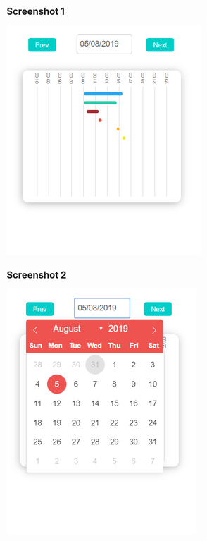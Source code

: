 ## Screenshot 1
![alt text](https://raw.githubusercontent.com/1986webdeveloper/reactjs-test-scheduler/master/screenshots/Screenshot_1.png)

## Screenshot 2
![alt text](https://raw.githubusercontent.com/1986webdeveloper/reactjs-test-scheduler/master/screenshots/Screenshot_2.png)

